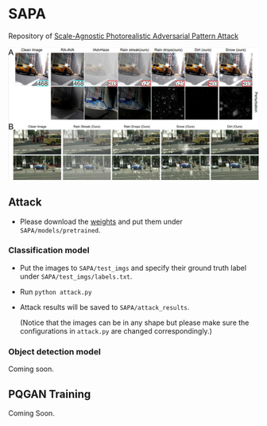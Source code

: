 # SAPA
Repository of [Scale-Agnostic Photorealistic Adversarial Pattern Attack](https://arxiv.org/abs/2208.06222)

<p align="center">
  <img src="paper_imgs/visual.png">
</p>

## Attack
- Please download the [weights](https://drive.google.com/drive/folders/1doXN4qOOek-F39zVGwjSVIbZcjgN2Un9?usp=sharing) and put them under `SAPA/models/pretrained`.

### Classification model
- Put the images to `SAPA/test_imgs` and specify their ground truth label under `SAPA/test_imgs/labels.txt`.
- Run `python attack.py`
- Attack results will be saved to `SAPA/attack_results`.

  (Notice that the images can be in any shape but please make sure the configurations in `attack.py` are changed correspondingly.)

### Object detection model
Coming soon.

## PQGAN Training
Coming Soon.
